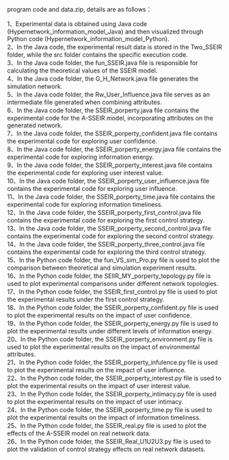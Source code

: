 program code and data.zip, details are as follows：<br>

1、Experimental data is obtained using Java code (Hypernetwork_information_model_Java) and then visualized through Python code (Hypernetwork_information_model_Python).<br>
2、In the Java code, the experimental result data is stored in the Two_SSEIR folder, while the src folder contains the specific execution code.<br>
3、In the Java code folder, the fun_SSEIR.java file is responsible for calculating the theoretical values of the SSEIR model.<br>
4、In the Java code folder, the G_H_Network.java file generates the simulation network.<br>
5、In the Java code folder, the Rw_User_Influence.java file serves as an intermediate file generated when combining attributes.<br>
6、In the Java code folder, the SSEIR_porperty.java file contains the experimental code for the A-SSEIR model, incorporating attributes on the generated network.<br>
7、In the Java code folder, the SSEIR_porperty_confident.java file contains the experimental code for exploring user confidence.<br>
8、In the Java code folder, the SSEIR_porperty_energy.java file contains the experimental code for exploring information energy.<br>
9、In the Java code folder, the SSEIR_porperty_interest.java file contains the experimental code for exploring user interest value.<br>
10、In the Java code folder, the SSEIR_porperty_user_influence.java file contains the experimental code for exploring user influence.<br>
11、In the Java code folder, the SSEIR_porperty_time.java file contains the experimental code for exploring information timeliness.<br>
12、In the Java code folder, the SSEIR_porperty_first_control.java file contains the experimental code for exploring the first control strategy.<br>
13、In the Java code folder, the SSEIR_porperty_second_control.java file contains the experimental code for exploring the second control strategy.<br>
14、In the Java code folder, the SSEIR_porperty_three_control.java file contains the experimental code for exploring the third control strategy.<br>
15、In the Python code folder, the fun_VS_sim_Pro.py file is used to plot the comparison between theoretical and simulation experiment results.<br>
16、In the Python code folder, the SEIIR_MY_porperty_topology.py file is used to plot experimental comparisons under different network topologies.<br>
17、In the Python code folder, the SSEIR_first_control.py file is used to plot the experimental results under the first control strategy.<br>
18、In the Python code folder, the SSEIR_porperty_confident.py file is used to plot the experimental results on the impact of user confidence.<br>
19、In the Python code folder, the SSEIR_porperty_energy.py file is used to plot the experimental results under different levels of information energy.<br>
20、In the Python code folder, the SSEIR_porperty_environment.py file is used to plot the experimental results on the impact of environmental attributes.<br>
21、In the Python code folder, the SSEIR_porperty_infulence.py file is used to plot the experimental results on the impact of user influence.<br>
22、In the Python code folder, the SSEIR_porperty_interest.py file is used to plot the experimental results on the impact of user interest value.<br>
23、In the Python code folder, the SSEIR_porperty_intimacy.py file is used to plot the experimental results on the impact of user intimacy.<br>
24、In the Python code folder, the SSEIR_porperty_time.py file is used to plot the experimental results on the impact of information timeliness.<br>
25、In the Python code folder, the SSEIR_real.py file is used to plot the effects of the A-SSEIR model on real network data.<br>
26、In the Python code folder, the SSEIR_Real_U1U2U3.py file is used to plot the validation of control strategy effects on real network datasets.<br>
